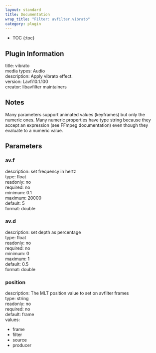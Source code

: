 ```yaml
---
layout: standard
title: Documentation
wrap_title: "Filter: avfilter.vibrato"
category: plugin
---
```

* TOC
{:toc}

## Plugin Information

title: vibrato  
media types:
Audio  
description: Apply vibrato effect.  
version: Lavfi10.1.100  
creator: libavfilter maintainers  

## Notes

Many parameters support animated values (keyframes) but only the numeric ones. Many numeric properties have type string because they accept an expression (see FFmpeg documentation) even though they evaluate to a numeric value.

## Parameters

### av.f

  
description:
set frequency in hertz  
type: float  
readonly: no  
required: no  
minimum: 0.1  
maximum: 20000  
default: 5  
format: double  

### av.d

  
description:
set depth as percentage  
type: float  
readonly: no  
required: no  
minimum: 0  
maximum: 1  
default: 0.5  
format: double  

### position

  
description:
The MLT position value to set on avfilter frames  
type: string  
readonly: no  
required: no  
default: frame  
values:  

* frame
* filter
* source
* producer

